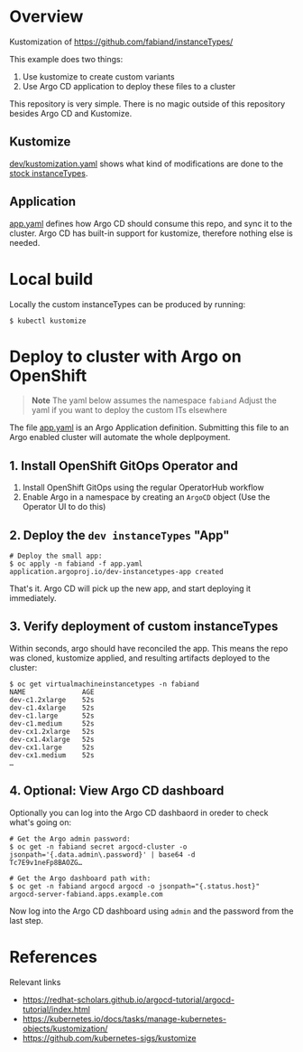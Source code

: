 # Overview

Kustomization of https://github.com/fabiand/instanceTypes/

This example does two things:

1. Use kustomize to create custom variants
2. Use Argo CD application to deploy these files to a cluster

This repository is very simple. There is no magic outside of
this repository besides Argo CD and Kustomize.

## Kustomize

[dev/kustomization.yaml](dev/kustomization.yaml) shows what
kind of modifications are done to the
[stock instanceTypes](https://github.com/fabiand/instanceTypes/).

## Application

[app.yaml](app.yaml) defines how Argo CD should consume
this repo, and sync it to the cluster.
Argo CD has built-in support for kustomize, therefore nothing else
is needed.

# Local build

Locally the custom instanceTypes can be produced by running:

```
$ kubectl kustomize
```

# Deploy to cluster with Argo on OpenShift

> **Note**
> The yaml below assumes the namespace `fabiand`
> Adjust the yaml if you want to deploy the custom ITs elsewhere

The file [app.yaml](app.yaml) is an Argo Application
definition. Submitting this file to an Argo enabled cluster will
automate the whole deplpoyment.

## 1. Install OpenShift GitOps Operator and 

1. Install OpenShift GitOps using the regular OperatorHub workflow
2. Enable Argo in a namespace by creating an `ArgoCD` object
   (Use the Operator UI to do this)

## 2. Deploy the `dev instanceTypes` "App"

```
# Deploy the small app:
$ oc apply -n fabiand -f app.yaml
application.argoproj.io/dev-instancetypes-app created
```

That's it. Argo CD will pick up the new app, and start deploying it
immediately.

## 3. Verify deployment of custom instanceTypes

Within seconds, argo should have reconciled the app.
This means the repo was cloned, kustomize applied, and resulting
artifacts deployed to the cluster:

```
$ oc get virtualmachineinstancetypes -n fabiand
NAME              AGE
dev-c1.2xlarge    52s
dev-c1.4xlarge    52s
dev-c1.large      52s
dev-c1.medium     52s
dev-cx1.2xlarge   52s
dev-cx1.4xlarge   52s
dev-cx1.large     52s
dev-cx1.medium    52s
…
```

## 4. Optional: View Argo CD dashboard

Optionally you can log into the Argo CD dashbaord in oreder to
check what's going on:

```
# Get the Argo admin password:
$ oc get -n fabiand secret argocd-cluster -o jsonpath='{.data.admin\.password}' | base64 -d
Tc7E9v1neFp8BAOZG…

# Get the Argo dashboard path with:
$ oc get -n fabiand argocd argocd -o jsonpath="{.status.host}"
argocd-server-fabiand.apps.example.com
```

Now log into the Argo CD dashboard using `admin` and the password
from the last step.

# References

Relevant links
- https://redhat-scholars.github.io/argocd-tutorial/argocd-tutorial/index.html
- https://kubernetes.io/docs/tasks/manage-kubernetes-objects/kustomization/
- https://github.com/kubernetes-sigs/kustomize
